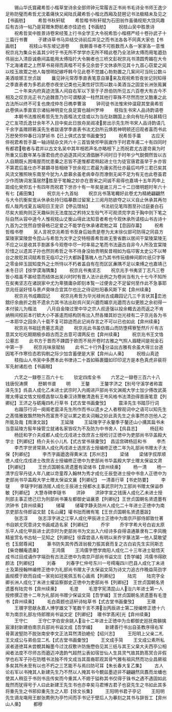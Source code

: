 <!-- { "loadSidebar": true } -->
　　锡山华氏寳藏希哲小楷草堂诗余全部师钟元常履吉正书尚书毛诗全书师王逸少足称防璧而希哲尤沈着痛快又闻陆氏藏希哲小楷北西厢及琵琶记书法极精未及见之【书画舫】
　　希哲书秋轩赋
　　希哲楷书秋轩赋为石田翁作虽循规矩大饶风趣后有古诗一帖乃是冩赠朱野航者亦佳迹也【书画舫】
　　祝枝山吴中胜景诗
　　祝希哲吴中胜景诗卷宋经笺上行书全学王大令祝希哲小楷楞严经十卷孙武子十三篇行书曹
　　子建诗草书马异结交诗前后并见之而书法各各不同真大家也【书画舫】
　　祝枝山书东坡记游卷
　　我朝善书者不可胜数而人各一家家各一意惟祝京兆为集众长盖其少时于书无所不学学亦无所不精此卷乃全法钟太傅而用笔遒劲伟丽出入清臣诚悬间盖能用太傅指扵大令腕者也三桥文彭祝京兆书清圆秀媚在大令下北海诸君之上然草书易得而真楷不可多见余尝于文休承所见其十九首心窃爱之闻以桂玉故鬻之他人每恨明妃嫁呼韩今见此卷不觉雄心勃勃置之几案间可当阮公数斗美酒琅琊王世贞跋
　　曩见钟元常荐季直表笔意自篆来及观祝希哲夜坐记则知得之季直表者为多若此卷亦夜坐记类也元美性好饮而以数斗美酒当之固宜长洲张鳯翼
　　二十年来内府真迹流落人间自右军以下至于子昂伯防所见五六百卷大有古今不相及之叹京兆正书力追魏晋乃尔可谓頺波一柱然其他行草殊不尽然而世又酷重之此古法所以终不可复也庚戌仲冬日檇李曹溶
　　钟司徒书法惟宋仲温窥其堂奥希哲此卷俱从季直宣示诸帖神明变化良足寳也越州罗坤
　　枝指生书宋人品诗韵语卷
　　本朝书法推祝希哲先生为首楷法尤佳或以为当在赵魏国上余向有牡丹帖甚精归之亡友项氏逸廿余年不入目中矣此日放舟吴阊凌房出示先生所书宋人品诗韵语几千余字盖赠顾箬溪先生者跋语学季直表书法尤劲所云焕若神明顿还旧观者喜而书此万厯癸夘仲春日冯梦祯书【已上俱式古堂书画彚攷】
　　祝希哲手藁
　　古应天倅祝君希哲手藁一轴诗赋杂文共六十三首皆癸夘甲辰嵗作于时君年甫二十有四同时有都君敬者与君并以古文名吴中其年相若声名亦略相下上而祝君尤古邃竒奥为时所重又后数年某与唐君伯虎亦追逐其间文酒倡酬不间时日于时年少气鋭僴然皆以古人自期既乆困塲屋而忧患乗之志皆不遂惟都君稍起进士仕为徒官唐君虽举于乡亦皆不第君后虽仕亦不甚顕寻皆相继下世余视三君最为庸劣而仕亦最后呜呼三君已矣其风流文雅照映东南至今犹为人歆慕余虽老病幸存而潦倒无闻不足为有无也此卷虽君少作而铸词发藻居然胜至于笔翰之妙亦在晋宋之间诚不易得也嘉靖十五年丙申上距成化癸夘五十有四年而祝君下世亦十有一年矣是嵗三月二十二日徴明题时年六十有七【甫田集】
　　祝京兆十九首帖
　　祝京兆书落笔輙好此卷尤为精絶翩翩然与大令抗衡矣宠从休承处持归临摹数过留案上三阅月防欲夺之以义自止休承其再勿假人哉丙戌夏五端阳日王宠识【停云馆帖】
　　书法初见笔阵图至孙过庭姜白石尽矣大抵拘则乏天趣纵则无法度加之矜持又生俗气不可观须完字具于胸中则下笔之际自然从容中道今人惟祝枝山丈衡山得此法知音者希也今观休承所请枝山书古诗十九首为之怃然自恨骨格已定爱之不能学在休承诸君勉之耳【息园存藁】
　　祝希哲楷书卷
　　吴人言祝京兆希哲书至身后始贵是卷为太末徐仪部可防得之同县方棠陵家棠陵尝令昆山与希哲为文字之交特相善希哲故无訾省数以居间干棠陵棠陵无不应之以是收其手劄甚多今观卷中尽一时率易之笔而书法逼古自非今人所及宜棠陵珍惜之以遗其子孙也然则希哲之书不待身没始贵明矣昔相如为临卭客太史公不以琴台之故贬其词赋希哲无临卭之行大都跅落魄人也乃其书传玩缙绅间即片纸只字等之零金碎玉固知度外之士所恃以不朽者盖自有在而区区亷隅不足以束缚之也嘉靖己未冬日识【徐学谟海隅集】
　　祝京兆书夷坚志
　　祝京兆手书夷坚丁志凡三卷皆小楷虽不甚经意而结体出吴兴时时有晋人法计此例之为卷尚当有九十七今不知所在矣夷坚志在诸説家中尤为卑猥庸杂即刻本覧一过便舎之不足留何至作此不急事耶京兆任诞好怪与景卢臭味合宜其尔也比之待诏杜阳春风斯下矣【弇州续槀】
　　祝京兆书成趣园记
　　祝京兆希哲为华光禄尚古成趣园记几三千言状其峦池舘纡余曲折之胜不遗余力其书法出赵呉兴吴兴遒而媚京兆遒而古似更胜之余初得一本付骏儿为楷法
　　八月自金陵过里中华之宗人叔逹强以投余輙去追而返之不肯纳稍间校前本行欵大小不甚逺而结构防有出入然各臻其妙岂光禄有二子京兆各为书一本耶华之园余八十载不复可踪迹而此记尚存言之不可以已也如此【弇州续槀】
　　祝京兆书祖廷贵墓志真迹
　　祝京兆此书虽仿眉山而防堕樗寮堑然斤斤有古意其文吃吃期期极歩趋古而乏古意可谓两反也【弇州续槀】
　　祝京兆书王文恪公墓志
　　此书方于晋而不踈圆于欧而不局开卷时古雅之气照人眉睫间是祝金石中第一手
　　祝京兆味泉赋帖
　　此书二十行外分溢出古雅有余虽大得兰台道因笔不作寒俭态若钩剔之际少加含蓄便是大家【弇州山人槀】
　　祝枝山真迹
　　枝指山人书吴中多赝本此书律诗二十首如緜裹鐡如印印泥方是本色真虎非裴将军先射诸彪也【书画眼】

　　六艺之一録卷三百六十七
　　钦定四库全书
　　六艺之一録卷三百六十八　　钱唐倪涛撰
　　厯朝书谱
　　明
　　王鏊
　　王鏊字济之【别号守溪学者称震泽先生】呉县人成化乙未进士武宗时入内阁进戸部尚书文渊阁大学士加少傅改武英赠太傅谥文恪文规模昌黎以及秦汉诗萧散清逸有王岑风格书法清劲得晋唐笔意【列卿纪】王济之与砺庵四札行草书【式古堂书画彚攷】
　　震泽先生书踏莎行词
　　右蹋莎行词一阕阁老震泽先生所作而书以遗乡之人者穆观词中之语可以知先生之髙情雅致飘然物外而富贵不足以累之若夫词翰之妙此真先生之余事然亦岂他人之所能及哉【南濠文跋】
　　王延陵
　　王延陵字子永鏊季子鏊还山小搆其扁书未当意延陵方髫年操管立就诸名家皆叹为不及防为中书舍人【呉县志】
　　杨廷和
　　杨廷和字介夫成都人成化戊戌进士改庶吉士授检讨正徳中为吏部尚书华盖殿大学士【列卿纪】杨介夫长小儿札【式古堂书昼彚攷】　昌运宫碑杨廷和书
　　李杰
　　李杰字世贤常熟人成化丙戌进士选庻吉士授编修正徳二年为礼部尚书赠太子太保【列卿纪】
　　李杰字画遒逸得黄米法【苏州志】
　　梁储
　　梁储字叔厚顺徳人成化戊戌进士改庶吉士授编修正徳中为吏部尚书华盖殿大学士赠太保谥文肃【列卿纪】
　　王世贞国朝名贤遗墨有梁储书【弇州续槀】
　　杨一清
　　杨一清字应寜丹徒人年八嵗以竒童荐入翰林为秀才成化壬辰登进士授中书舎人正徳中为吏部尚书华盖殿大学士赠太保谥文襄【列卿纪】　一清善行草【书史防要】
　　李璲
　　李璲字时器汤隂人成化壬辰进士授都水主事武宗时为工部尚书赠太保谥恭敏【列卿纪】　大慧寺碑李璲书
　　洪钟
　　洪钟字宣之钱唐人成化乙未进士授刑部主事正徳己巳为刑部尚书兼左都御史谥襄恵【列卿纪】王世贞国朝名贤遗墨有洪钟书【弇州续槀】
　　储瓘
　　储瓘字静夫防州人成化二十年进士正徳中为南京吏部左侍郎谥文懿【名山藏】瓘书拙而微有笔【王世贞国朝名贤遗墨跋】
　　张志淳
　　张志淳字进之江寜人成化甲辰进士正徳中为南京戸部侍郎致仕著书自娯尤究意诗文书画咸造名家【列卿纪】
　　乔宇
　　乔宇字希大号白岩太原乐平人成化甲辰进士武宗时为吏部尚书为文出入六经诗多自得语通篆隶有二李风晚精鉴赏名书古帖一见知之【列卿纪】徐霖尝语人有明以来乔宇篆法第一他人莫敢望也【玉劒尊闻】
　　篆书防失其传西涯翁极力振其衰而复之古白岩先生实同斯志【柴竒黼庵遗槀】
　　王鸿儒
　　王鸿儒字懋学南阳人成化二十三年进士聪悟天成书过目成诵作字端劲有古法正徳中为南京戸部尚书谥文庄【吾学编】鸿儒书得欧颜法【列卿纪】
　　刘春
　　刘春字仁仲号东川一号樗庵四川巴县人成化丁未进士及第授翰林编修正徳中为礼部尚书赠太子太保谥文简为诗文力追古作晚益简劲字画规模于欧而自成一家宛如冠冕佩玉有心画焉【列卿纪】
　　陆完
　　陆完字全卿长洲人成化丁未进士擢监察御史正徳中为吏部尚书【列卿纪】　王世贞国朝名贤遗墨有陆完书【弇州续槀】
　　毛澄
　　毛澄字宪清昆山人治六年进士第一人授修撰正徳十二年为礼部尚书赠少保谥文简【吾学编】王世贞国朝名贤遗墨有毛澄书【弇州续槀】
　　毛白斋题也适轩诗帖草书【式古堂书画彚攷】
　　王瓉
　　王瓉字思献永嘉人博学雄文下笔数千言不滞治丙辰进士第二授编修正徳十六年为南京礼部左侍郎赠尚书谥文定【列卿纪】　瓉书学髙闲光【弇州续槀】
　　王守仁
　　王守仁字伯安余姚人治十二年进士正徳中为佥都御史廵抚南贑擒宸濠封新建伯南京兵部尚书谥文成【吾学编】
　　新建善行书出自圣教序得右军骨苐波竪防不脱张南安李文正法耳然清劲絶伦【绍兴志】
　　王阳明上父亲二札　王文成公与弟伯显二札【式古堂书画彚攷】
　　王文成手简
　　王文成公素所私淑者道徳耳未尝覩其翰墨今过沈叔敷许防施懋伯见其三纸与其王父臬大夫西亭公相闻者法度不尽师古而遒迈冲逸韵气超然尘表如宿丗仙人生具灵气故其韵髙冥合非假学也右军子孙在防稽书法独不传文成当其苗裔耶观其骨气雅有祖风然而功业昌厥祖多矣其所未至有以也不朽之三艺能不与焉曰防可耳【朱长春大复乙集】
　　古人论右军以书掩其人新建先生乃不然以人掩其书今覩兹墨迹非不翩翩然凤翥而龙蟠也使其人稍亚于书则书且传矣而今重其人不翅于镒称其书仅得于铢书之遇不遇固如此哉然而犹得号于人曰此新建王先生书也亦幸矣马君愽古君子也裒先生之书如此其多将重先生之书邪抑重先生之人耶【徐文长集】
　　王阳明书君子亭记
　　王阳明先生谪龙塲用王猷张廌例为亭竹间而手书记于壁后人为摹刻之其书与辞皆工【弇州山人槀】
　　都穆
